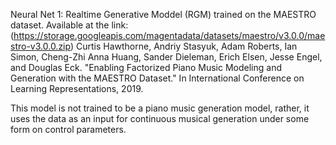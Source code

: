 Neural Net 1: Realtime Generative Moddel (RGM) trained on the MAESTRO dataset.
Available at the link:
(https://storage.googleapis.com/magentadata/datasets/maestro/v3.0.0/maestro-v3.0.0.zip)
Curtis Hawthorne, Andriy Stasyuk, Adam Roberts, Ian Simon, Cheng-Zhi Anna Huang,
  Sander Dieleman, Erich Elsen, Jesse Engel, and Douglas Eck. "Enabling
  Factorized Piano Music Modeling and Generation with the MAESTRO Dataset."
  In International Conference on Learning Representations, 2019.

This model is not trained to be a piano music generation model, rather, it uses the data as an input for continuous musical generation under some form on control parameters.